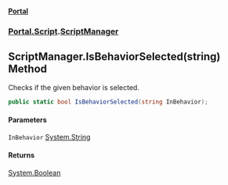 #### [Portal](index.md 'index')
### [Portal.Script](Portal.Script.md 'Portal.Script').[ScriptManager](ScriptManager.md 'Portal.Script.ScriptManager')

## ScriptManager.IsBehaviorSelected(string) Method

Checks if the given behavior is selected.

```csharp
public static bool IsBehaviorSelected(string InBehavior);
```
#### Parameters

<a name='Portal.Script.ScriptManager.IsBehaviorSelected(string).InBehavior'></a>

`InBehavior` [System.String](https://docs.microsoft.com/en-us/dotnet/api/System.String 'System.String')

#### Returns
[System.Boolean](https://docs.microsoft.com/en-us/dotnet/api/System.Boolean 'System.Boolean')